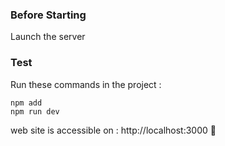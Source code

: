 ### Before Starting

Launch the server

### Test

Run these commands in the project :

```
npm add
npm run dev
```

web site is accessible on : http://localhost:3000 🎉
